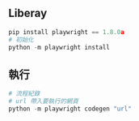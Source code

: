## Liberay

```python
pip install playwright == 1.8.0a
# 初始化
python -m playwright install
```
## 執行

```python
# 流程紀錄
# url 帶入要執行的網頁
python -m playwright codegen "url"
```
